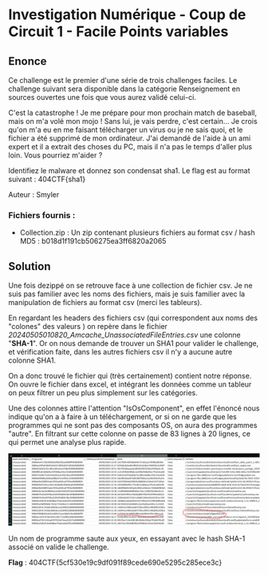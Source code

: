 # Investigation Numérique - Coup de Circuit 1 - Facile Points variables

## Enonce 

Ce challenge est le premier d'une série de trois challenges faciles. Le challenge suivant sera disponible dans la catégorie Renseignement en sources ouvertes une fois que vous aurez validé celui-ci.

C'est la catastrophe ! Je me prépare pour mon prochain match de baseball, mais on m'a volé mon mojo ! Sans lui, je vais perdre, c'est certain... Je crois qu'on m'a eu en me faisant télécharger un virus ou je ne sais quoi, et le fichier a été supprimé de mon ordinateur. J'ai demandé de l'aide à un ami expert et il a extrait des choses du PC, mais il n'a pas le temps d'aller plus loin. Vous pourriez m'aider ?

Identifiez le malware et donnez son condensat sha1. Le flag est au format suivant : 404CTF{sha1}

Auteur : Smyler

### Fichiers fournis :

- Collection.zip : Un zip contenant plusieurs fichiers au format csv / hash MD5 : b018d1f191cb506275ea3ff6820a2065

## Solution

Une fois dezippé on se retrouve face à une collection de fichier csv. Je ne suis pas familier avec les noms des fichiers, mais je suis familier avec la manipulation de fichiers au format csv (merci les tableurs).

En regardant les headers des fichiers csv (qui correspondent aux noms des "colones" des valeurs ) on repère dans le fichier *20240505010820_Amcache_UnassociatedFileEntries.csv* une colonne "**SHA-1**". Or on nous demande de trouver un SHA1 pour valider le challenge, et vérification faite, dans les autres fichiers csv il n'y a aucune autre colonne SHA1.

On a donc trouvé le fichier qui (très certainement) contient notre réponse. On ouvre le fichier dans excel, et intégrant les données comme un tableur on peux filtrer un peu plus simplement sur les catégories.

Une des colonnes attire l'attention "IsOsComponent", en effet l'énoncé nous indique qu'on a à faire à un téléchargement, or si on ne garde que les programmes qui ne sont pas des composants OS, on aura des programmes "autre". En filtrant sur cette colonne on passe de 83 lignes à 20 lignes, ce qui permet une analyse plus rapide.

![Liste de fichiers](wu_img/soft_list.png)

Un nom de programme saute aux yeux, en essayant avec le hash SHA-1 associé on valide le challenge.

**Flag** : 404CTF{5cf530e19c9df091f89cede690e5295c285ece3c}